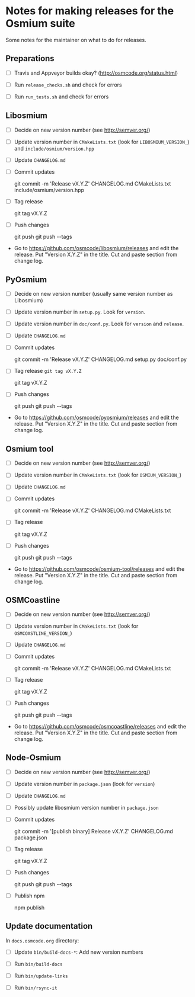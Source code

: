 
# Notes for making releases for the Osmium suite

Some notes for the maintainer on what to do for releases.


## Preparations

* [ ] Travis and Appveyor builds okay? (http://osmcode.org/status.html)
* [ ] Run `release_checks.sh` and check for errors
* [ ] Run `run_tests.sh` and check for errors


## Libosmium

* [ ] Decide on new version number (see http://semver.org/)
* [ ] Update version number in `CMakeLists.txt` (look for `LIBOSMIUM_VERSION_`)
      and `include/osmium/version.hpp`
* [ ] Update `CHANGELOG.md`
* [ ] Commit updates

    git commit -m 'Release vX.Y.Z' CHANGELOG.md CMakeLists.txt include/osmium/version.hpp

* [ ] Tag release

    git tag vX.Y.Z

* [ ] Push changes

    git push
    git push --tags

* Go to https://github.com/osmcode/libosmium/releases and edit the release.
  Put "Version X.Y.Z" in the title. Cut and paste section from change log.


## PyOsmium

* [ ] Decide on new version number (usually same version number as Libosmium)
* [ ] Update version number in `setup.py`. Look for `version`.
* [ ] Update version number in `doc/conf.py`. Look for `version` and `release`.
* [ ] Update `CHANGELOG.md`
* [ ] Commit updates

    git commit -m 'Release vX.Y.Z' CHANGELOG.md setup.py doc/conf.py

* [ ] Tag release `git tag vX.Y.Z`

    git tag vX.Y.Z

* [ ] Push changes

    git push
    git push --tags

* Go to https://github.com/osmcode/pyosmium/releases and edit the release.
  Put "Version X.Y.Z" in the title. Cut and paste section from change log.


## Osmium tool

* [ ] Decide on new version number (see http://semver.org/)
* [ ] Update version number in `CMakeLists.txt` (look for `OSMIUM_VERSION_`)
* [ ] Update `CHANGELOG.md`
* [ ] Commit updates

    git commit -m 'Release vX.Y.Z' CHANGELOG.md CMakeLists.txt

* [ ] Tag release

    git tag vX.Y.Z

* [ ] Push changes

    git push
    git push --tags

* Go to https://github.com/osmcode/osmium-tool/releases and edit the release.
  Put "Version X.Y.Z" in the title. Cut and paste section from change log.


## OSMCoastline

* [ ] Decide on new version number (see http://semver.org/)
* [ ] Update version number in `CMakeLists.txt` (look for `OSMCOASTLINE_VERSION_`)
* [ ] Update `CHANGELOG.md`
* [ ] Commit updates

    git commit -m 'Release vX.Y.Z' CHANGELOG.md CMakeLists.txt

* [ ] Tag release

    git tag vX.Y.Z

* [ ] Push changes

    git push
    git push --tags

* Go to https://github.com/osmcode/osmcoastline/releases and edit the release.
  Put "Version X.Y.Z" in the title. Cut and paste section from change log.


## Node-Osmium

* [ ] Decide on new version number (see http://semver.org/)
* [ ] Update version number in `package.json` (look for `version`)
* [ ] Update `CHANGELOG.md`
* [ ] Possibly update libosmium version number in `package.json`
* [ ] Commit updates

    git commit -m '[publish binary] Release vX.Y.Z' CHANGELOG.md package.json

* [ ] Tag release

    git tag vX.Y.Z

* [ ] Push changes

    git push
    git push --tags

* [ ] Publish npm

    npm publish


## Update documentation

In `docs.osmcode.org` directory:

* [ ] Update `bin/build-docs-*`: Add new version numbers
* [ ] Run `bin/build-docs`
* [ ] Run `bin/update-links`
* [ ] Run `bin/rsync-it`


